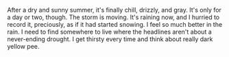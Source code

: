 After a dry and sunny summer, it's finally chill, drizzly, and gray. It's only for a day or two, though. The storm is moving. It's raining now, and I hurried to record it, preciously, as if it had started snowing. I feel so much better in the rain. I need to find somewhere to live where the headlines aren't about a never-ending drought. I get thirsty every time and think about really dark yellow pee.
